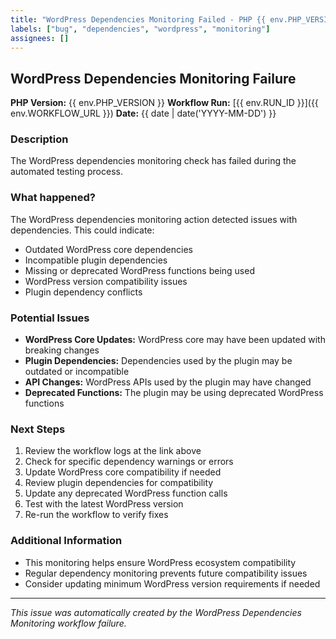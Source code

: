 ```yaml
---
title: "WordPress Dependencies Monitoring Failed - PHP {{ env.PHP_VERSION }}"
labels: ["bug", "dependencies", "wordpress", "monitoring"]
assignees: []
---
```


## WordPress Dependencies Monitoring Failure

**PHP Version:** {{ env.PHP_VERSION }}
**Workflow Run:** [{{ env.RUN_ID }}]({{ env.WORKFLOW_URL }})
**Date:** {{ date | date('YYYY-MM-DD') }}

### Description
The WordPress dependencies monitoring check has failed during the automated testing process.

### What happened?
The WordPress dependencies monitoring action detected issues with dependencies. This could indicate:

- Outdated WordPress core dependencies
- Incompatible plugin dependencies
- Missing or deprecated WordPress functions being used
- WordPress version compatibility issues
- Plugin dependency conflicts

### Potential Issues
- **WordPress Core Updates:** WordPress core may have been updated with breaking changes
- **Plugin Dependencies:** Dependencies used by the plugin may be outdated or incompatible
- **API Changes:** WordPress APIs used by the plugin may have changed
- **Deprecated Functions:** The plugin may be using deprecated WordPress functions

### Next Steps
1. Review the workflow logs at the link above
2. Check for specific dependency warnings or errors
3. Update WordPress core compatibility if needed
4. Review plugin dependencies for compatibility
5. Update any deprecated WordPress function calls
6. Test with the latest WordPress version
7. Re-run the workflow to verify fixes

### Additional Information
- This monitoring helps ensure WordPress ecosystem compatibility
- Regular dependency monitoring prevents future compatibility issues
- Consider updating minimum WordPress version requirements if needed

---
*This issue was automatically created by the WordPress Dependencies Monitoring workflow failure.*
